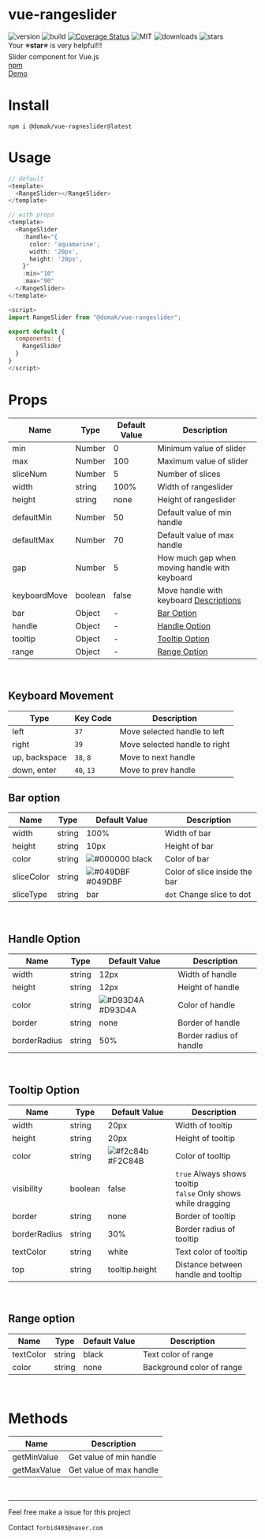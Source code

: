 # vue-rangeslider
![version](https://img.shields.io/npm/v/@domak/vue-rangeslider) ![build](https://travis-ci.org/forbid403/vue-rangeslider.svg?branch=master)
[![Coverage Status](https://coveralls.io/repos/github/forbid403/vue-rangeslider/badge.svg)](https://coveralls.io/github/forbid403/vue-rangeslider)
![MIT](https://img.shields.io/npm/l/@domak/vue-rangeslider?color=blue) ![downloads](https://img.shields.io/npm/dt/@domak/vue-rangeslider) ![stars](https://img.shields.io/github/stars/forbid403/vue-rangeslider?color=9cf) <br>
Your **⭐star⭐** is very helpful!!!<br>
Slider component for Vue.js
<br>
[npm](https://www.npmjs.com/package/@domak/vue-rangeslider)
<br>
[Demo](https://forbid403.github.io/vue-rangeslider-example/)
# Install
```
npm i @domak/vue-ragneslider@latest
```

# Usage
```js
// default
<template>
  <RangeSlider></RangeSlider>
</template>

// with props
<template>
  <RangeSlider 
    :handle="{
      color: 'aquamarine',
      width: '20px',
      height: '20px',
    }"
    :min="10"
    :max="90"
  </RangeSlider>
</template>

<script>
import RangeSlider from "@domak/vue-rangeslider";

export default {
  components: {
    RangeSlider
  }
}
</script>
```
# Props
|Name|Type|Default Value|Description|
|---|---|---|---|
|min|Number|0|Minimum value of slider|
|max|Number|100|Maximum value of slider|
|sliceNum|Number|5|Number of slices|
|width|string|100%|Width of rangeslider|
|height|string|none|Height of rangeslider|
|defaultMin|Number|50|Default value of min handle|
|defaultMax|Number|70|Default value of max handle|
|gap|Number|5|How much gap when moving handle with keyboard|
|keyboardMove|boolean|false|Move handle with keyboard [Descriptions](#keyboard-movement)|
|bar|Object|-|[Bar Option](#bar-option)
|handle|Object|-|[Handle Option](#handle-option)|
|tooltip|Object|-|[Tooltip Option](#tooltip-option)|
|range|Object|-|[Range Option](#range-option)|
<br>

## Keyboard Movement
|Type|Key Code|Description|
|---|---|---|
|left|`37`|Move selected handle to left|
|right|`39`|Move selected handle to right|
|up, backspace|`38`, `8`|Move to next handle|
|down, enter|`40`, `13`|Move to prev handle|


## Bar option
|Name|Type|Default Value|Description|
|---|---|---|---|
|width|string|100%|Width of bar|
|height|string|10px|Height of bar|
|color|string|![#000000](https://via.placeholder.com/15/000000/000000?text=+) black|Color of bar|
|sliceColor|string|![#049DBF](https://via.placeholder.com/15/049dbf/000000?text=+) #049DBF|Color of slice inside the bar|
|sliceType|string|bar|`dot` Change slice to dot|
<br>


## Handle Option
|Name|Type|Default Value|Description|
|---|---|---|---|
|width|string|12px|Width of handle|
|height|string|12px|Height of handle|
|color|string|![#D93D4A](https://via.placeholder.com/15/d93d4a/000000?text=+) #D93D4A|Color of handle
|border|string|none|Border of handle|
|borderRadius|string|50%|Border radius of handle|
<br>

## Tooltip Option
|Name|Type|Default Value|Description|
|---|---|---|---|
|width|string|20px|Width of tooltip|
|height|string|20px|Height of tooltip|
|color|string|![#f2c84b](https://via.placeholder.com/15/f2c84b/000000?text=+) #F2C84B|Color of tooltip|
|visibility|boolean|false|`true` Always shows tooltip<br>`false` Only shows while dragging
|border|string|none|Border of tooltip|
|borderRadius|string|30%|Border radius of tooltip|
|textColor|string|white|Text color of tooltip|
|top|string|tooltip.height|Distance between handle and tooltip|
<br>

## Range option
Name|Type|Default Value|Description|
|---|---|---|---|
|textColor|string|black|Text color of range|
|color|string|none|Background color of range|
<br>

# Methods
|Name|Description|
|---|---|
|getMinValue|Get value of min handle|
|getMaxValue|Get value of max handle|

<br>

---
Feel free make a issue for this project  

Contact `forbid403@naver.com`
